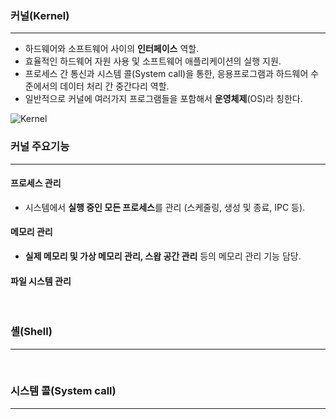 
### 커널(Kernel)
---
- 하드웨어와 소프트웨어 사이의 **인터페이스** 역할.
- 효율적인 하드웨어 자원 사용 및 소프트웨어 애플리케이션의 실행 지원.
- 프로세스 간 통신과 시스템 콜(System call)을 통한, 응용프로그램과 하드웨어 수준에서의 데이터 처리 간 중간다리 역할.
- 일반적으로 커널에 여러가지 프로그램들을 포함해서 **운영체제**(OS)라 칭한다.

![Kernel](https://github.com/user-attachments/assets/094707ff-cc69-4fcc-8d62-1658723b8f46)
<br>

### 커널 주요기능
---

#### 프로세스 관리
- 시스템에서 **실행 중인 모든 프로세스**를 관리 (스케줄링, 생성 및 종료, IPC 등).

#### 메모리 관리
- **실제 메모리 및 가상 메모리 관리, 스왑 공간 관리** 등의 메모리 관리 기능 담당.

#### 파일 시스템 관리
<br>

### 셸(Shell)
---
<br>

### 시스템 콜(System call)
---
<br>
